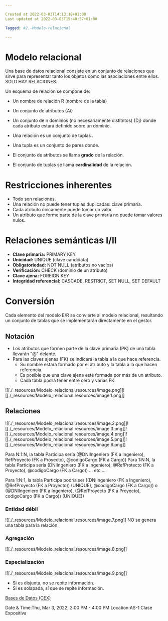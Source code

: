 ```yaml
---

Created at 2022-03-03T14:13:18+01:00
Last updated at 2022-03-03T15:40:57+01:00

Tagged: #2.-Modelo-relacional

---
```


# Modelo relacional
Una base de datos relacional consiste en un conjunto de relaciones que sirve para representar tanto los objetos como las asociaciones entre ellos. SOLO HAY RELACIONES.

Un esquema de relación se compone de:

* Un nombre de relación R (nombre de la tabla)
* Un conjunto de atributos {Ai}
* Un conjunto de n dominios (no necesariamente distitntos) {Dj} donde cada atributo estará definido sobre un dominio.



* Una relación es un conjunto de tuplas .
* Una tupla es un conjunto de pares donde.



* El conjunto de atributos se llama **grado** de la relación.
* El conjunto de tuplas se llama **cardinalidad** de la relación.



# Restricciones inherentes

* Todo son relaciones.
* Una relación no puede tener tuplas duplicadas: clave primaria.
* Cada atributo únicamente puede tomar un valor.
* Un atributo que forme parte de la clave primaria no puede tomar valores nulos.



# Relaciones semánticas I/II

* **Clave primaria:** PRIMARY KEY
* **Unicidad:** UNIQUE (clave candidata)
* **Obligatoriedad:** NOT NULL (atributos no vacíos)
* **Verificación:** CHECK (dominio de un atributo)
* **Clave ajena:** FOREIGN KEY
* **Integridad referencial:** CASCADE, RESTRICT, SET NULL, SET DEFAULT



# Conversión

Cada elemento del modelo E/R se convierte al modelo relacional, resultando un conjunto de tablas que se implementarán directamente en el gestor.


## Notación

* Los atributos que formen parte de la clave primaria (PK) de una tabla llevarán "@" delante.
* Para las claves ajenas (FK) se indicará la tabla a la que hace referencia.
  * Su nombre estará formado por el atributo y la tabla a la que hacen referencia.
  * Es posible que una clave ajena esté formada por más de un atributo.
  * Cada tabla podrá tener entre cero y varias FK.


![[./_resources/Modelo_relacional.resources/image.png]]![[./_resources/Modelo_relacional.resources/image.1.png]]


## Relaciones

![[./_resources/Modelo_relacional.resources/image.2.png]]![[./_resources/Modelo_relacional.resources/image.3.png]]![[./_resources/Modelo_relacional.resources/image.4.png]]![[./_resources/Modelo_relacional.resources/image.5.png]]![[./_resources/Modelo_relacional.resources/image.6.png]]

Para N:1:N, la tabla Participa sería (@DNIIngeniero (FK a Ingeniero), RefProyecto (FK a Proyecto), @codigoCargo (FK a Cargo))
Para 1:N:N, la tabla Participa sería (DNIIngeniero (FK a Ingeniero), @RefProtecto (FK a Proyecto), @codigoCargo (FK a Cargo))
... etc ...


Para 1:N:1, la tabla Participa podría ser ((DNIIngeniero (FK a Ingeniero), @RefProyecto (FK a Proyecto)) (UNIQUE), @codigoCargo (FK a Cargo)) o (@DNIIngeniero (FK a Ingeniero), (@RefProyecto (FK a Proyecto), codigoCargo (FK a Cargo)) (UNIQUE))



### Entidad débil

![[./_resources/Modelo_relacional.resources/image.7.png]]
NO se genera una tabla para la relación.


### Agregación

![[./_resources/Modelo_relacional.resources/image.8.png]]


### Especialización

![[./_resources/Modelo_relacional.resources/image.9.png]]


* Si es disjunta, no se repite información.
* Si es solapada, sí que se repite información.

[Bases de Datos (CEX)](https://www.google.com/calendar/event?eid=XzhkOWxjZ3JmZHByNmFzams2MHIzZ29wcDZncmphZGI1Nm9vajZkaG43NG82NGRqMzZkaTZhZTFsNnNzajJwOW42NWhnIHVuZGVyc2NvcmViaXNAbQ)

Date & Time:Thu, Mar 3, 2022, 2:00 PM - 4:00 PM
Location:AS-1
Clase Expositiva


